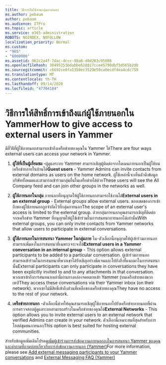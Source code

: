 ```yaml
---
title: วิธีการปิดใช้งานกลุ่มภายนอก
ms.author: pebaum
author: pebaum
ms.audience: ITPro
ms.topic: article
ms.service: o365-administration
ROBOTS: NOINDEX, NOFOLLOW
localization_priority: Normal
ms.custom:
- "965"
- "6000006"
ms.assetid: 962c2a4f-7dac-4ccc-98a8-d0d283c95808
ms.openlocfilehash: 30495253bdabbe618817cce45790dbf5d565b2db
ms.sourcegitcommit: c6692ce0fa1358ec3529e59ca0ecdfdea4cdc759
ms.translationtype: MT
ms.contentlocale: th-TH
ms.lasthandoff: 09/14/2020
ms.locfileid: "47704184"
---
```

# <a name="how-to-give-access-to-external-users-in-yammer"></a><span data-ttu-id="d347e-102">วิธีการให้สิทธิ์การเข้าถึงแก่ผู้ใช้ภายนอกใน Yammer</span><span class="sxs-lookup"><span data-stu-id="d347e-102">How to give access to external users in Yammer</span></span>

<span data-ttu-id="d347e-103">มีสี่วิธีที่ผู้ใช้ภายนอกสามารถเข้าถึงเครือข่ายของคุณใน Yammer ได้</span><span class="sxs-lookup"><span data-stu-id="d347e-103">There are four ways external users can access your network in Yammer.</span></span>
  
1. <span data-ttu-id="d347e-104">**ผู้ใช้ที่เป็นผู้เยี่ยมชม** -ผู้ดูแลระบบ Yammer สามารถเชิญผู้ติดต่อจากโดเมนภายนอกเป็นผู้ใช้บนเครือข่ายภายในบ้านได้</span><span class="sxs-lookup"><span data-stu-id="d347e-104">**Guest users** - Yammer Admins can invite contacts from external domains as users on the home network.</span></span> <span data-ttu-id="d347e-105">ผู้ใช้เหล่านี้จะเห็นตัวดึงข้อมูลบริษัททั้งหมดและสามารถเข้าร่วมกลุ่มอื่นในเครือข่ายได้ด้วย</span><span class="sxs-lookup"><span data-stu-id="d347e-105">These users will see the All Company feed and can join other groups in the networks as well.</span></span>

2. <span data-ttu-id="d347e-106">**ผู้ใช้ภายนอกในกลุ่ม** ภายนอกที่อนุญาตให้ผู้ใช้ภายนอกสามารถใช้งานได้</span><span class="sxs-lookup"><span data-stu-id="d347e-106">**External users in an external group** - External groups allow external users.</span></span> <span data-ttu-id="d347e-107">ขอบเขตของการเข้าถึงของผู้ใช้ภายนอกถูกจำกัดไว้ที่กลุ่มภายนอก</span><span class="sxs-lookup"><span data-stu-id="d347e-107">The scope of an external user's access is limited to the external group.</span></span> <span data-ttu-id="d347e-108">ด้วยกลุ่มภายนอกคุณสามารถเชิญที่ติดต่อจากเครือข่าย Yammer ที่อนุญาตให้ผู้ใช้เข้าร่วมในการสนทนาภายนอกได้เท่านั้น</span><span class="sxs-lookup"><span data-stu-id="d347e-108">With external groups, you can only invite contacts from Yammer networks that allow users to participate in external conversations.</span></span>

3. <span data-ttu-id="d347e-109">**ผู้ใช้ภายนอกในการสนทนา Yammer ในกลุ่มภาย** ใน-ตัวเลือกนี้อนุญาตให้ผู้เข้าร่วมภายนอกสามารถเพิ่มลงในการสนทนาที่เฉพาะเจาะจงได้</span><span class="sxs-lookup"><span data-stu-id="d347e-109">**External users in a Yammer conversation in an internal group** - This option allows external participants to be added to a particular conversation.</span></span> <span data-ttu-id="d347e-110">ผู้เข้าร่วมภายนอกสามารถเข้าร่วมในการสนทนาที่พวกเขาได้รับเชิญอย่างชัดเจนและไปยังสิ่งที่แนบมาในการสนทนานั้น</span><span class="sxs-lookup"><span data-stu-id="d347e-110">External participants can only participate in conversations they have been explicitly invited to and to any attachments in that conversation.</span></span> <span data-ttu-id="d347e-111">พวกเขาเข้าถึงการสนทนาเหล่านี้ผ่านทางกล่องจดหมายเข้า Yammer (บนเครือข่ายของพวกเขา)</span><span class="sxs-lookup"><span data-stu-id="d347e-111">They access these conversations via their Yammer inbox (on their network).</span></span> <span data-ttu-id="d347e-112">พวกเขาไม่มีสิทธิ์เข้าถึงส่วนที่เหลือของเครือข่ายของคุณ</span><span class="sxs-lookup"><span data-stu-id="d347e-112">They have no access to the rest of your network.</span></span>

4. <span data-ttu-id="d347e-113">**เครือข่ายภายนอก** -ตัวเลือกนี้ช่วยให้คุณสามารถเชิญผู้ใช้ภายนอกไปยังเครือข่ายภายนอกที่ผ่านการตรวจสอบผู้ดูแลระบบสามารถสร้างในเครือข่ายของคุณได้</span><span class="sxs-lookup"><span data-stu-id="d347e-113">**External Networks** - This option allows you to invite external users to an external network that verified Admins can create in your network.</span></span> <span data-ttu-id="d347e-114">ตัวเลือกนี้เหมาะสมที่สุดสำหรับการโฮสต์ชุมชนภายนอก</span><span class="sxs-lookup"><span data-stu-id="d347e-114">This option is best suited for hosting external communities.</span></span>

<span data-ttu-id="d347e-115">สำหรับข้อมูลเพิ่มเติมโปรดดู[เพิ่มผู้เข้าร่วมการส่งข้อความภายนอกลงในการสนทนา Yammer ของคุณและคำถามที่](https://docs.microsoft.com/yammer/work-with-external-users/add-external-participants)[ถามบ่อยเกี่ยวกับการส่งข้อความภายนอก (Yammer)](https://docs.microsoft.com/yammer/work-with-external-users/external-messaging-faq)</span><span class="sxs-lookup"><span data-stu-id="d347e-115">For more information, please see [Add external messaging participants to your Yammer conversations](https://docs.microsoft.com/yammer/work-with-external-users/add-external-participants) and [External Messaging FAQ (Yammer)](https://docs.microsoft.com/yammer/work-with-external-users/external-messaging-faq)</span></span>
  